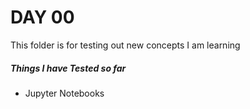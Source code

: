 DAY 00
======

This folder is for testing out new concepts I am learning

##### Things I have Tested so far

* Jupyter Notebooks
